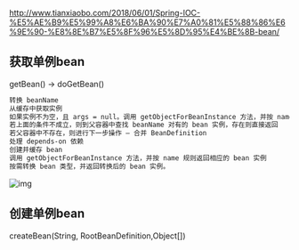 http://www.tianxiaobo.com/2018/06/01/Spring-IOC-%E5%AE%B9%E5%99%A8%E6%BA%90%E7%A0%81%E5%88%86%E6%9E%90-%E8%8E%B7%E5%8F%96%E5%8D%95%E4%BE%8B-bean/



## 获取单例bean

getBean() -> doGetBean()

```markdown
转换 beanName
从缓存中获取实例
如果实例不为空，且 args = null。调用 getObjectForBeanInstance 方法，并按 name 规则返回相应的 bean 实例
若上面的条件不成立，则到父容器中查找 beanName 对有的 bean 实例，存在则直接返回
若父容器中不存在，则进行下一步操作 – 合并 BeanDefinition
处理 depends-on 依赖
创建并缓存 bean
调用 getObjectForBeanInstance 方法，并按 name 规则返回相应的 bean 实例
按需转换 bean 类型，并返回转换后的 bean 实例。
```

![img](assets/15277442845278.jpg) 



## 创建单例bean

createBean(String, RootBeanDefinition,Object[])



